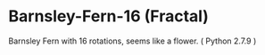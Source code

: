 # Barnsley-Fern-16 (Fractal)
Barnsley Fern with 16 rotations, seems like a flower. ( Python 2.7.9 )

